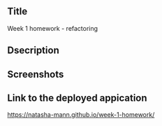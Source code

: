 ## Title
Week 1 homework - refactoring

## Dsecription

## Screenshots

## Link to the deployed appication
https://natasha-mann.github.io/week-1-homework/

